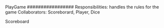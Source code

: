 PlayGame
#################
Responsibilities: handles the rules for the game
Collaborators: Scoreborard, Player, Dice

Scoreboard